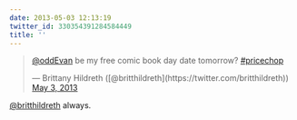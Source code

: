 ```yaml
---
date: 2013-05-03 12:13:19
twitter_id: 330354391284584449
title: ''
---
```


<blockquote class="twitter-tweet"><p lang="en" dir="ltr"><a href="https://twitter.com/oddEvan?ref_src=twsrc%5Etfw">@oddEvan</a> be my free comic book day date tomorrow? <a href="https://twitter.com/hashtag/pricechop?src=hash&amp;ref_src=twsrc%5Etfw">#pricechop</a></p>&mdash; Brittany Hildreth ([@britthildreth](https://twitter.com/britthildreth)) <a href="https://twitter.com/britthildreth/status/330350462119329795?ref_src=twsrc%5Etfw">May 3, 2013</a></blockquote>
<script async src="https://platform.twitter.com/widgets.js" charset="utf-8"></script>

[@britthildreth](https://twitter.com/britthildreth) always.
